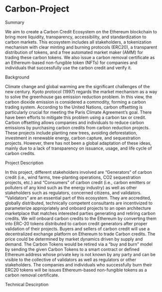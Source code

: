 # Carbon-Project

Summary

We aim to create a Carbon Credit Ecosystem on the Ethereum blockchain to bring more liquidity, transparency, accessibility, and standardization to carbon markets. This ecosystem includes all stakeholders, a tokenization mechanism with clear minting and burning protocols (ERC20), a transparent distribution of tokens, and a free automated market maker (AMM) for trading these carbon tokens. We also issue a carbon removal certificate as an Ethereum-based non-fungible token (NFTs) for companies and individuals that successfully use the carbon credit and verify it.


Background

Climate change and global warming are the significant challenges of the new century. Kyoto protocol (1997) regards the market mechanism as a way to solve the greenhouse gas emission reduction problem. In this view, the carbon dioxide emission is considered a commodity, forming a carbon trading system. According to the United Nations, carbon offsetting is particularly crucial for meeting the Paris Climate Agreement’s goal. There have been efforts to mitigate this problem using a carbon tax or credit. Carbon offsetting allows companies and individuals to reduce carbon emissions by purchasing carbon credits from carbon reduction projects. These projects include planting new trees, avoiding deforestation, investment in renewable energy, carbon capture, and sequestration projects. However, there has not been a global adaptation of these ideas, mainly due to a lack of transparency on issuance, usage, and life cycle of carbon credits. 

Project Description

In this project, different stakeholders involved are “Generators” of carbon credit (i.e., wind farms, tree-planting operations, CO2 sequestration projects, etc.) and “Consumers” of carbon credit (i.e., carbon emitters or polluters of any kind such as the energy industry) as well as other stakeholders such as regulators, concerned citizens, and validators. “Validators” are an essential part of this ecosystem. They are accredited, globally distributed, technically competent consultants are incentivized to parameterize appropriately and onboard projects to an open architecture marketplace that matches interested parties generating and retiring carbon credits.
We will onboard carbon credits to the Ethereum by converting them into ERC-20 tokens distributed to carbon credit generators after proper validation of their projects. Buyers and sellers of carbon credit will use a decentralized exchange platform on Ethereum to trade Carbon credits. The price could be determined by market dynamics driven by supply and demand. The Carbon Tokens would be retired via a “buy and burn” model by sending the given Carbon Tokens to a smart contract or defined Ethereum address whose private key is not known by any party and can be visible to the collective of validators as well as regulators or other stakeholders. The companies and individuals who successfully burn their ERC20 tokens will be issues Ethereum-based non-fungible tokens as a carbon removal certificate.

Technical Descirption

